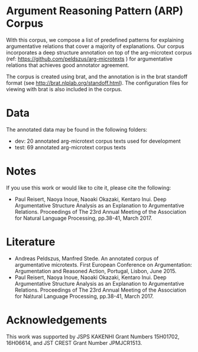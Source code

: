 # Argument Reasoning Pattern (ARP) Corpus
With this corpus, we compose a list of predefined patterns for explaining argumentative relations that cover a majority of explanations. Our corpus incorporates a deep structure annotation on top of the arg-microtext corpus (ref: https://github.com/peldszus/arg-microtexts ) for argumentative relations that achieves good annotator agreement.

The corpus is created using brat, and the annotation is in the brat standoff format (see http://brat.nlplab.org/standoff.html). The configuration files for viewing with brat is also included in the corpus.

# Data
The annotated data may be found in the following folders:
  - dev: 20 annotated arg-microtext corpus texts used for development
  - test: 69 annotated arg-microtext corpus texts

# Notes
If you use this work or would like to cite it, please cite the following:
- Paul Reisert, Naoya Inoue, Naoaki Okazaki, Kentaro Inui. Deep Argumentative Structure Analysis as an Explanation to Argumentative Relations. Proceedings of The 23rd Annual Meeting of the Association for Natural Language Processing, pp.38-41, March 2017.

# Literature

- Andreas Peldszus, Manfred Stede. An annotated corpus of argumentative microtexts. First European Conference on Argumentation: Argumentation and Reasoned Action, Portugal, Lisbon, June 2015.
- Paul Reisert, Naoya Inoue, Naoaki Okazaki, Kentaro Inui. Deep Argumentative Structure Analysis as an Explanation to Argumentative Relations. Proceedings of The 23rd Annual Meeting of the Association for Na\tural Language Processing, pp.38-41, March 2017.

# Acknowledgements

This work was supported by JSPS KAKENHI Grant Numbers 15H01702, 16H06614, and JST CREST Grant Number JPMJCR1513.
